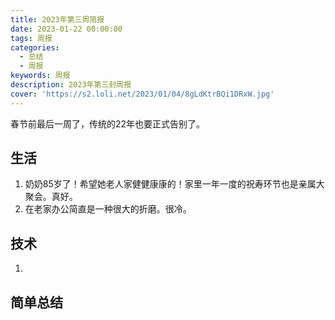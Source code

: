 ```yaml
---
title: 2023年第三周简报
date: 2023-01-22 00:00:00
tags: 周报
categories:
  - 总结
  - 周报
keywords: 周报
description: 2023年第三封周报
cover: 'https://s2.loli.net/2023/01/04/8gLdKtrBQi1DRxW.jpg'
---
```


春节前最后一周了，传统的22年也要正式告别了。

## 生活

1. 奶奶85岁了！希望她老人家健健康康的！家里一年一度的祝寿环节也是亲属大聚会。真好。
2. 在老家办公简直是一种很大的折磨。很冷。

## 技术

1. 

## 简单总结